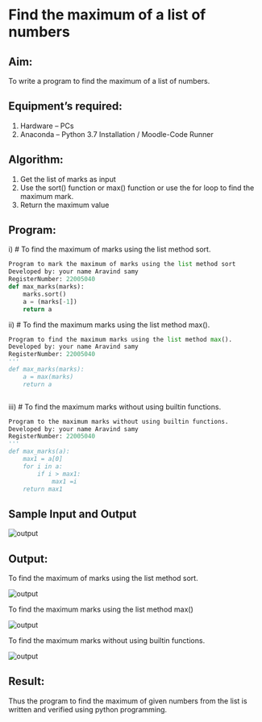 # Find the maximum of a list of numbers
## Aim:
To write a program to find the maximum of a list of numbers.
## Equipment’s required:
1.	Hardware – PCs
2.	Anaconda – Python 3.7 Installation / Moodle-Code Runner
## Algorithm:
1.	Get the list of marks as input
2.	Use the sort() function or max() function or use the for loop to find the maximum mark.
3.	Return the maximum value
## Program:

i)	# To find the maximum of marks using the list method sort.
```Python
Program to mark the maximum of marks using the list method sort
Developed by: your name Aravind samy
RegisterNumber: 22005040
def max_marks(marks):
    marks.sort()
    a = (marks[-1])
    return a
```

ii)	# To find the maximum marks using the list method max().
```Python
Program to find the maximum marks using the list method max().
Developed by: your name Aravind samy
RegisterNumber: 22005040
'''
def max_marks(marks):
    a = max(marks)
    return a



```

iii) # To find the maximum marks without using builtin functions.
```Python
Program to the maximum marks without using builtin functions.
Developed by: your name Aravind samy
RegisterNumber: 22005040
'''
def max_marks(a):
    max1 = a[0]
    for i in a:
        if i > max1:
            max1 =i
    return max1


```
## Sample Input and Output
![output](./img/max_marks1.jpg) 

## Output:
To find the maximum of marks using the list method sort.

![output](./Screenshotfrom2022-09-1812-51-06.png)

To find the maximum marks using the list method max()

![output](./Screenshotfrom2022-09-1812-51-06.png)

To find the maximum marks without using builtin functions.

![output](./Screenshotfrom2022-09-1812-51-26.png)

## Result:
Thus the program to find the maximum of given numbers from the list is written and verified using python programming.
